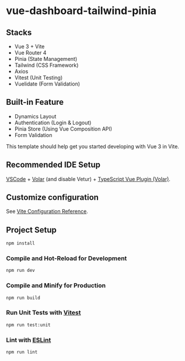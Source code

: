 # vue-dashboard-tailwind-pinia

## Stacks

- Vue 3 + Vite
- Vue Router 4
- Pinia (State Management)
- Tailwind (CSS Framework)
- Axios
- Vitest (Unit Testing)
- Vuelidate (Form Validation)

## Built-in Feature

- Dynamics Layout
- Authentication (Login & Logout)
- Pinia Store (Using Vue Composition API)
- Form Validation

This template should help get you started developing with Vue 3 in Vite.

## Recommended IDE Setup

[VSCode](https://code.visualstudio.com/) + [Volar](https://marketplace.visualstudio.com/items?itemName=johnsoncodehk.volar) (and disable Vetur) + [TypeScript Vue Plugin (Volar)](https://marketplace.visualstudio.com/items?itemName=johnsoncodehk.vscode-typescript-vue-plugin).

## Customize configuration

See [Vite Configuration Reference](https://vitejs.dev/config/).

## Project Setup

```sh
npm install
```

### Compile and Hot-Reload for Development

```sh
npm run dev
```

### Compile and Minify for Production

```sh
npm run build
```

### Run Unit Tests with [Vitest](https://vitest.dev/)

```sh
npm run test:unit
```

### Lint with [ESLint](https://eslint.org/)

```sh
npm run lint
```
